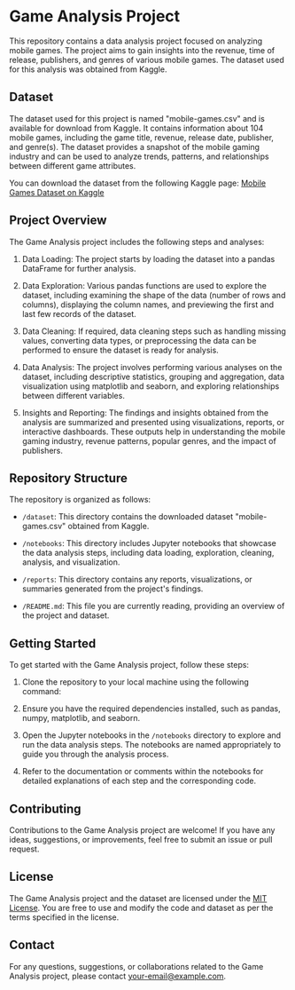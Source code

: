 # Game Analysis Project

This repository contains a data analysis project focused on analyzing mobile games. The project aims to gain insights into the revenue, time of release, publishers, and genres of various mobile games. The dataset used for this analysis was obtained from Kaggle.

## Dataset

The dataset used for this project is named "mobile-games.csv" and is available for download from Kaggle. It contains information about 104 mobile games, including the game title, revenue, release date, publisher, and genre(s). The dataset provides a snapshot of the mobile gaming industry and can be used to analyze trends, patterns, and relationships between different game attributes.

You can download the dataset from the following Kaggle page:
[Mobile Games Dataset on Kaggle](https://www.kaggle.com/dataset/mobile-games)

## Project Overview

The Game Analysis project includes the following steps and analyses:

1. Data Loading: The project starts by loading the dataset into a pandas DataFrame for further analysis.

2. Data Exploration: Various pandas functions are used to explore the dataset, including examining the shape of the data (number of rows and columns), displaying the column names, and previewing the first and last few records of the dataset.

3. Data Cleaning: If required, data cleaning steps such as handling missing values, converting data types, or preprocessing the data can be performed to ensure the dataset is ready for analysis.

4. Data Analysis: The project involves performing various analyses on the dataset, including descriptive statistics, grouping and aggregation, data visualization using matplotlib and seaborn, and exploring relationships between different variables.

5. Insights and Reporting: The findings and insights obtained from the analysis are summarized and presented using visualizations, reports, or interactive dashboards. These outputs help in understanding the mobile gaming industry, revenue patterns, popular genres, and the impact of publishers.

## Repository Structure

The repository is organized as follows:

- `/dataset`: This directory contains the downloaded dataset "mobile-games.csv" obtained from Kaggle.

- `/notebooks`: This directory includes Jupyter notebooks that showcase the data analysis steps, including data loading, exploration, cleaning, analysis, and visualization.

- `/reports`: This directory contains any reports, visualizations, or summaries generated from the project's findings.

- `/README.md`: This file you are currently reading, providing an overview of the project and dataset.

## Getting Started

To get started with the Game Analysis project, follow these steps:

1. Clone the repository to your local machine using the following command:
  
2. Ensure you have the required dependencies installed, such as pandas, numpy, matplotlib, and seaborn.

3. Open the Jupyter notebooks in the `/notebooks` directory to explore and run the data analysis steps. The notebooks are named appropriately to guide you through the analysis process.

4. Refer to the documentation or comments within the notebooks for detailed explanations of each step and the corresponding code.

## Contributing

Contributions to the Game Analysis project are welcome! If you have any ideas, suggestions, or improvements, feel free to submit an issue or pull request.

## License

The Game Analysis project and the dataset are licensed under the [MIT License](LICENSE). You are free to use and modify the code and dataset as per the terms specified in the license.

## Contact

For any questions, suggestions, or collaborations related to the Game Analysis project, please contact [your-email@example.com](mailto:amt34351@gmail@.com).






